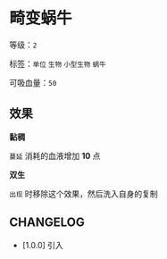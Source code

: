 # 畸变蜗牛

等级：`2`

标签：`单位` `生物` `小型生物` `蜗牛`

可吸血量：`50`

## 效果

**黏稠**

`蔓延` 消耗的血液增加 **10** 点

**双生**

`出现` 时移除这个效果，然后洗入自身的复制

## CHANGELOG

- [1.0.0] 引入
